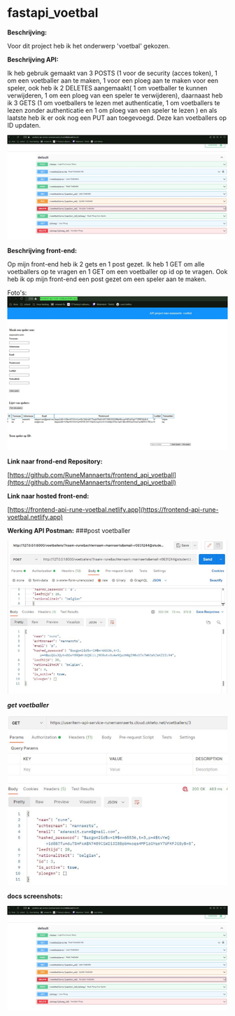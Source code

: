 # fastapi_voetbal


**Beschrijving:**

Voor dit project heb ik het onderwerp 'voetbal' gekozen. 

**Beschrijving API:**

Ik heb gebruik gemaakt van 3 POSTS (1 voor de security (acces token), 1 om een voetballer aan te maken, 1 voor een ploeg aan te maken voor een speler, ook heb ik 2 DELETES aangemaakt( 1 om voetballer te kunnen verwijderen, 1 om een ploeg van een speler te verwijderen), daarnaast heb ik 3 GETS (1 om voetballers te lezen met authenticatie, 1 om voetballers te lezen zonder authenticatie en 1 om ploeg van een speler te lezen ) en als laatste heb ik er ook nog een PUT aan toegevoegd. Deze kan voetballers op ID updaten.

<img src="/img/api + docs.JPG">


**Beschrijving front-end:**

Op mijn front-end heb ik 2 gets en 1 post gezet. Ik heb 1 GET om alle voetballers op te vragen en 1 GET om een voetballer op id op te vragen. Ook heb ik op mijn front-end een post gezet om een speler aan te maken.

Foto's:
<img src="/img/frontend.JPG">

**Link naar frond-end Repository:**

[https://github.com/RuneMannaerts/frontend_api_voetball](https://github.com/RuneMannaerts/frontend_api_voetball)


**Link naar hosted front-end:**

[https://frontend-api-rune-voetbal.netlify.app](https://frontend-api-rune-voetbal.netlify.app)

**Werking API Postman:**
###post voetballer

<img src="/img/post voetballer.JPG">

***get voetballer***

<img src="/img/voetballers get.JPG">


**docs screenshots:**

<img src="/img/api + docs.JPG">
